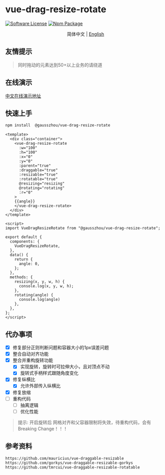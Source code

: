 # vue-drag-resize-rotate
 
[![Software License](https://img.shields.io/badge/license-MIT-brightgreen.svg?style=flat-square)](LICENSE) [![Npm Package](https://img.shields.io/npm/v/@gausszhou/vue-drag-resize-rotate.svg)](https://www.npmjs.com/package/@gausszhou/vue-drag-resize-rotate)

<p align='center'>
简体中文 | <a href="https://github.com/gausszhou/vue-drag-resize-rotate/blob/master/README.en.md">English</a>
</p>

## 友情提示

> 同时拖动的元素达到50+以上业务的请绕道


## 在线演示

[中文在线演示地址](https://gausszhou.github.io/vue-drag-resize-rotate)

## 快速上手

```bash
npm install  @gausszhou/vue-drag-resize-rotate
```

```vue
<template>
  <div class="container">
    <vue-drag-resize-rotate
      :w="100"
      :h="100"
      :x="0"
      :y="0"
      :parent="true"
      :draggable="true"
      :resizable="true"
      :rotatable="true"
      @resizing="resizing"
      @rotating="rotating"
      :r="0"
    >
    {{angle}}
    </vue-drag-resize-rotate>
  </div>
</template>

<script>
import VueDragResizeRotate from "@gausszhou/vue-drag-resize-rotate";

export default {
  components: {
    VueDragResizeRotate,
  },
  data() {
    return {
      angle: 0,
    };
  },
  methods: {
    resizing(x, y, w, h) {
      console.log(x, y, w, h);
    },
    rotating(angle) {
      console.log(angle)
    },
  },
};
</script>
```

## 代办事项
 
- [x] 修复部分正则判断问题和容器大小的1px误差问题
- [x] 整合自动对齐功能
- [x] 整合并重构旋转功能
  - [x] 实现旋转，旋转时可拉伸大小，且对顶点不动
  - [x] 旋转式手柄样式跟随角度变化
- [x] 修复纵横比
  - [x] 允许外部传入纵横比
- [x] 修复放缩 
- [ ] 重构代码
  - [ ] 抽离逻辑
  - [ ] 优化性能

> 提示: 开启旋转后 网格对齐和父容器限制将失效，待重构代码，会有 Breaking Change！！！

## 参考资料

```shell
https://github.com/mauricius/vue-draggable-resizable
https://github.com/gorkys/vue-draggable-resizable-gorkys
https://github.com/tmrcui/vue-draggable-resizable-rotatable   
```